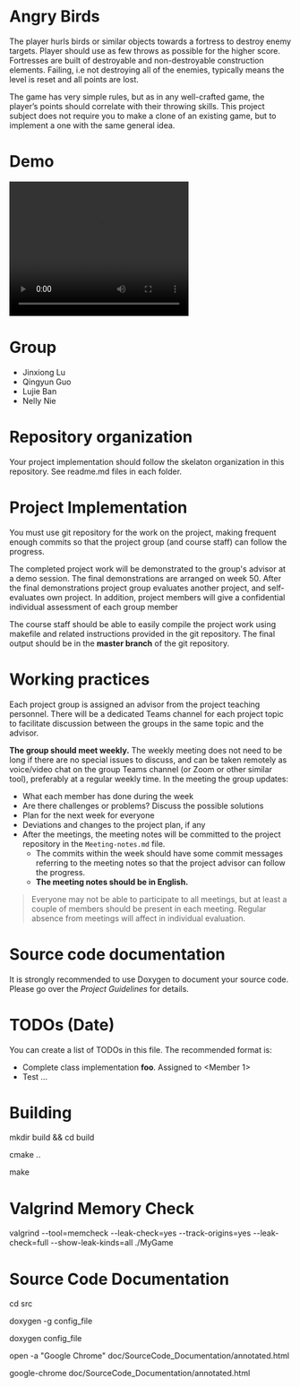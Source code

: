 # Angry Birds

The player hurls birds or similar objects towards a fortress to destroy enemy targets. Player should use as few throws as possible for the higher score. Fortresses are built of destroyable and non-destroyable construction elements. Failing, i.e not destroying all of the enemies, typically means the level is reset and all points are lost.

The game has very simple rules, but as in any well-crafted game, the player’s points should correlate with their throwing skills. This project subject does not require you to make a clone of an existing game, but to implement a one with the same general idea.

# Demo
<video width="320" height="240" controls>
  <source src="media/demo.mp4" type="video/mp4">
  Your browser does not support the video tag.
</video>


# Group
- Jinxiong Lu
- Qingyun Guo
- Lujie Ban
- Nelly Nie

# Repository organization
Your project implementation should follow the skelaton organization in this repository.
See readme.md files in each folder.

# Project Implementation 
You must use git repository for the work on the project, making frequent enough commits so 
that the project group (and course staff) can follow the progress.

The completed project work will be demonstrated to the group's advisor at a demo session. 
The final demonstrations are arranged on week 50. After the final demonstrations project group 
evaluates another project, and self-evaluates own project. In addition, project members will 
give a confidential individual assessment of each group member

The course staff should be able to easily compile the project work using makefile and related 
instructions provided in the git repository. The final output should be in the **master branch** of the git repository.

# Working practices
Each project group is assigned an advisor from the project teaching personnel. 
There will be a dedicated Teams channel for each project topic to facilitate discussion between 
the groups in the same topic and the advisor. 

**The group should meet weekly.** The weekly meeting does not need to be long if there are no special issues 
to discuss, and can be taken remotely as voice/video chat on the group Teams channel (or Zoom or other similar tool), 
preferably at a regular weekly time. In the meeting the group updates:

- What each member has done during the week
- Are there challenges or problems? Discuss the possible solutions
- Plan for the next week for everyone
- Deviations and changes to the project plan, if any
- After the meetings, the meeting notes will be committed to the project repository in the `Meeting-notes.md` file. 
    * The commits within the week should have some commit messages referring to the meeting notes so 
      that the project advisor can follow the progress.  
    * **The meeting notes should be in English.**

> Everyone may not be able to participate to all meetings, but at least a couple of members should be present in each meeting. 
> Regular absence from meetings will affect in individual evaluation.

# Source code documentation
It is strongly recommended to use Doxygen to document your source code.
Please go over the *Project Guidelines* for details.

# TODOs (Date)
You can create a list of TODOs in this file.
The recommended format is:
- Complete class implementation **foo**. Assigned to \<Member 1\>
- Test ...


# Building
mkdir build && cd build

cmake ..

make

# Valgrind Memory Check
valgrind --tool=memcheck --leak-check=yes --track-origins=yes --leak-check=full --show-leak-kinds=all ./MyGame

# Source Code Documentation
cd src

doxygen -g config_file

doxygen config_file

open -a "Google Chrome" doc/SourceCode_Documentation/annotated.html <!-- For mac -->

google-chrome doc/SourceCode_Documentation/annotated.html <!-- For Ubuntu -->
